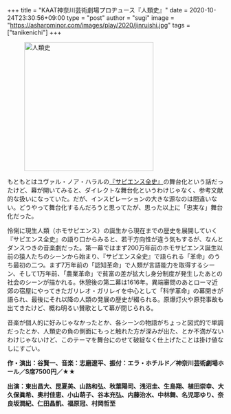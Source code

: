 +++
title = "KAAT神奈川芸術劇場プロヂュース『人類史』"
date = 2020-10-24T23:30:56+09:00
type = "post"
author = "sugi"
image = "https://asharpminor.com/images/play/2020/jinruishi.jpg"
tags = ["tanikenichi"]
+++
<figure class="alignleft"><img src="/images/play/2020/jinruishi.jpg" alt="人類史" style="width: 300px !important;"></figure>

もともとはユヴァル・ノア・ハラルの[『サピエンス全史』](/book/2019-08-26-homodeus)の舞台化という話だったけど、幕が開いてみると、ダイレクトな舞台化というわけじゃなく、参考文献的な扱いになっていた。だが、インスピレーションの大きな源なのは間違いない。どうやって舞台化するんだろうと思ってたが、思った以上に「忠実な」舞台化だった。

怜悧に現生人類（ホモサピエンス）の誕生から現在までの歴史を展開していく『サピエンス全史』の語り口からみると、若干方向性が違う気もするが、なんとダンスつきの音楽劇だった。第一幕ではまず200万年前のホモサピエンス誕生以前の猿人たちのシーンから始まり、『サピエンス全史』で語られる「革命」のうち最初の二つ。まず7万年前の「認知革命」で人類が言語能力を取得するシーン、そして1万年前、「農業革命」で貧富の差が拡大し身分制度が発生したあとの社会のシーンが描かれる。休憩後の第二幕は1616年。異端審問のあとローマ近郊の宿屋にやってきたガリレオ・ガリレイを中心として「科学革命」の幕開きが語られ、最後にそれ以降の人類の発展の歴史が綴られる。原爆灯火や原発事故も出てきたけど、概ね明るい賛歌として幕が閉じられる。

音楽が個人的に好みじゃなかったとか、各シーンの物語がちょっと図式的で単調だったとか、人類史の負の側面にもっと触れた方が深みが出た、とか不満がないわけじゃないけど、このテーマを舞台にのせて破綻なく仕上げたことは掛け値なしにすごい。

**作・演出：谷賢一、音楽：志磨遼平、振付：エラ・ホチルド／神奈川芸術劇場ホール／S席7500円／★★**

**出演：東出昌大、昆夏美、山路和弘、秋葉陽司、浅沼圭、生島翔、植田崇幸、大久保眞希、奥村佳恵、小山萌子、谷本充弘、内藤治水、中林舞、名児耶ゆり、奈良坂潤紀、仁田晶凱、福原冠、村岡哲至**